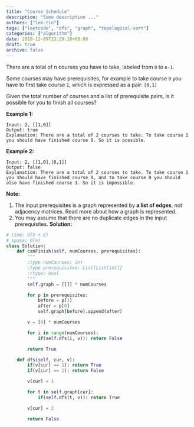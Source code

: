 ```yaml
---
title: "Course Schedule"
description: "Some description ..."
authors: ["lek-tin"]
tags: ["leetcode", "dfs", "graph", "topological-sort"]
categories: ["algorithm"]
date: 2018-12-09T23:29:18+08:00
draft: true
archive: false
---
```

There are a total of n courses you have to take, labeled from `0` to `n-1`.

Some courses may have prerequisites, for example to take course `0` you have to first take course `1`, which is expressed as a pair: `[0,1]`

Given the total number of courses and a list of prerequisite pairs, is it possible for you to finish all courses?

**Example 1:**
```
Input: 2, [[1,0]]
Output: true
Explanation: There are a total of 2 courses to take. To take course 1 you should have finished course 0. So it is possible.
```
**Example 2:**
```
Input: 2, [[1,0],[0,1]]
Output: false
Explanation: There are a total of 2 courses to take. To take course 1 you should have finished course 0, and to take course 0 you should also have finished course 1. So it is impossible.
```
**Note:**
1. The input prerequisites is a graph represented by **a list of edges**, not adjacency matrices. Read more about how a graph is represented.
2. You may assume that there are no duplicate edges in the input prerequisites.
**Solution:**
```python
# time: O(V + E)
# space: O(n)
class Solution:
    def canFinish(self, numCourses, prerequisites):
        """
        :type numCourses: int
        :type prerequisites: List[List[int]]
        :rtype: bool
        """
        self.graph = [[]] * numCourses

        for p in prerequisites:
            before = p[1]
            after = p[0]
            self.graph[before].append(after)

        v = [0] * numCourses

        for i in range(numCourses):
            if(self.dfs(i, v)): return False

        return True

    def dfs(self, cur, v):
        if(v[cur] == 1): return True
        if(v[cur] == 2): return False

        v[cur] = 1

        for t in self.graph[cur]:
            if(self.dfs(t, v)): return True

        v[cur] = 2

        return False
```